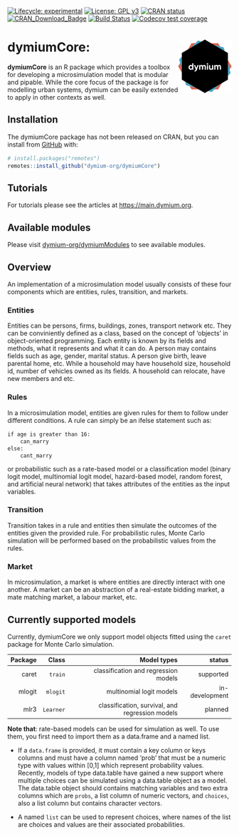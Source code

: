 
<!-- README.md is generated from README.Rmd. Please edit that file -->

<!-- badges: start -->

[![Lifecycle:
experimental](https://img.shields.io/badge/lifecycle-experimental-orange.svg)](https://www.tidyverse.org/lifecycle/#experimental)
[![License: GPL
v3](https://img.shields.io/badge/License-GPL%20v3-blue.svg)](https://www.gnu.org/licenses/gpl-3.0)
[![CRAN
status](https://www.r-pkg.org/badges/version/dymiumCore)](https://CRAN.R-project.org/package=dymiumCore)
[![CRAN\_Download\_Badge](http://cranlogs.r-pkg.org/badges/dymiumCore)](https://CRAN.R-project.org/package=dymiumCore)
[![Build
Status](https://travis-ci.org/dymium-org/dymiumCore.svg?branch=master)](https://travis-ci.org/dymium-org/dymiumCore)
[![Codecov test
coverage](https://codecov.io/gh/dymium-org/dymiumCore/branch/master/graph/badge.svg)](https://codecov.io/gh/dymium-org/dymiumCore?branch=master)
<!-- badges: end -->

# dymiumCore: <img src="man/figures/logo.png" align="right" alt="" width="120" />

**dymiumCore** is an R package which provides a toolbox for developing a
microsimulation model that is modular and pipable. While the core focus
of the package is for modelling urban systems, dymium can be easily
extended to apply in other contexts as well.

## Installation

The dymiumCore package has not been released on CRAN, but you can
install from [GitHub](https://github.com/) with:

``` r
# install.packages("remotes")
remotes::install_github("dymium-org/dymiumCore")
```

## Tutorials

For tutorials please see the articles at <https://main.dymium.org>.

## Available modules

Please visit
[dymium-org/dymiumModules](https://github.com/dymium-org/dymiumModules)
to see available modules.

## Overview

An implementation of a microsimulation model usually consists of these
four components which are entities, rules, transition, and markets.

### Entities

Entities can be persons, firms, buildings, zones, transport network etc.
They can be conviniently defined as a class, based on the concept of
‘objects’ in object-oriented programming. Each entity is known by its
fields and methods, what it represents and what it can do. A person may
contains fields such as age, gender, marital status. A person give
birth, leave parental home, etc. While a household may have household
size, household id, number of vehicles owned as its fields. A household
can relocate, have new members and etc.

### Rules

In a microsimulation model, entities are given rules for them to follow
under different conditions. A rule can simply be an ifelse statement
such as:

    if age is greater than 16:
        can_marry 
    else:
        cant_marry

or probabilistic such as a rate-based model or a classification model
(binary logit model, multinomial logit model, hazard-based model, random
forest, and artificial neural network) that takes attributes of the
entities as the input variables.

### Transition

Transition takes in a rule and entities then simulate the outcomes of
the entities given the provided rule. For probabilistic rules, Monte
Carlo simulation will be performed based on the probabilistic values
from the rules.

### Market

In microsimulation, a market is where entities are directly interact
with one another. A market can be an abstraction of a real-estate
bidding market, a mate matching market, a labour market, etc.

## Currently supported models

Currently, dymiumCore we only support model objects fitted using the
`caret` package for Monte Carlo simulation.

| Package |     Class |                                     Model types |         status |
| ------: | --------: | ----------------------------------------------: | -------------: |
|   caret |   `train` |            classification and regression models |      supported |
|  mlogit |  `mlogit` |                        multinomial logit models | in-development |
|    mlr3 | `Learner` | classification, survival, and regression models |        planned |

**Note that**: rate-based models can be used for simulation as well. To
use them, you first need to import them as a data.frame and a named
list.

  - If a `data.frame` is provided, it must contain a key column or keys
    columns and must have a column named ‘prob’ that must be a numeric
    type with values within \[0,1\] which represent probability values.
    Recently, models of type data.table have gained a new support where
    multiple choices can be simulated using a data.table object as a
    model. The data.table object should contains matching variables and
    two extra columns which are `probs`, a list column of numeric
    vectors, and `choices`, also a list column but contains character
    vectors.

  - A named `list` can be used to represent choices, where names of the
    list are choices and values are their associated probabilities.

